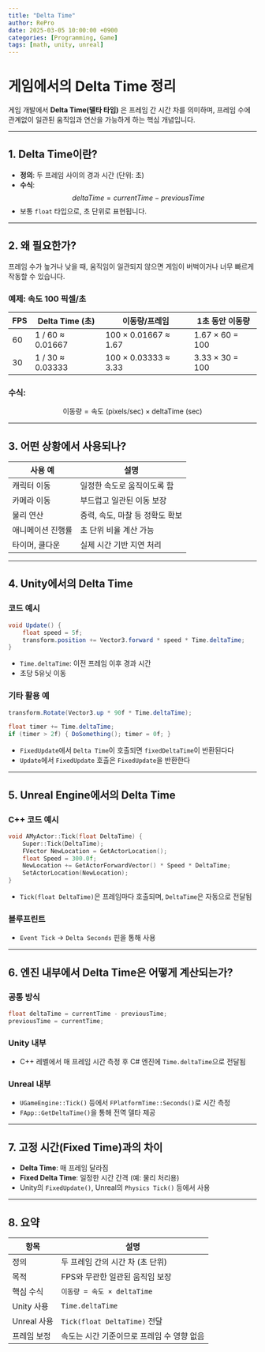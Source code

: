 ```yaml
---
title: "Delta Time"
author: RePro
date: 2025-03-05 10:00:00 +0900
categories: [Programming, Game]
tags: [math, unity, unreal]
---
```


# 게임에서의 Delta Time 정리

게임 개발에서 **Delta Time(델타 타임)** 은 프레임 간 시간 차를 의미하며, 프레임 수에 관계없이 일관된 움직임과 연산을 가능하게 하는 핵심 개념입니다.

---

## 1. Delta Time이란?

- **정의**: 두 프레임 사이의 경과 시간 (단위: 초)
- **수식**:  
  $$
  	{deltaTime} = {currentTime} - {previousTime}
  $$
- 보통 `float` 타입으로, 초 단위로 표현됩니다.

---

## 2. 왜 필요한가?

프레임 수가 높거나 낮을 때, 움직임이 일관되지 않으면 게임이 버벅이거나 너무 빠르게 작동할 수 있습니다.

### 예제: 속도 100 픽셀/초

| FPS | Delta Time (초) | 이동량/프레임 | 1초 동안 이동량 |
|-----|------------------|----------------|------------------|
| 60  | 1 / 60 ≈ 0.01667 | 100 × 0.01667 ≈ 1.67 | 1.67 × 60 = 100 |
| 30  | 1 / 30 ≈ 0.03333 | 100 × 0.03333 ≈ 3.33 | 3.33 × 30 = 100 |

### 수식:
$$
\text{이동량} = \text{속도 (pixels/sec)} \times \text{deltaTime (sec)}
$$

---

## 3. 어떤 상황에서 사용되나?

| 사용 예 | 설명 |
|---------|------|
| 캐릭터 이동 | 일정한 속도로 움직이도록 함 |
| 카메라 이동 | 부드럽고 일관된 이동 보장 |
| 물리 연산 | 중력, 속도, 마찰 등 정확도 확보 |
| 애니메이션 진행률 | 초 단위 비율 계산 가능 |
| 타이머, 쿨다운 | 실제 시간 기반 지연 처리 |

---

## 4. Unity에서의 Delta Time

### 코드 예시
```csharp
void Update() {
    float speed = 5f;
    transform.position += Vector3.forward * speed * Time.deltaTime;
}
```
- `Time.deltaTime`: 이전 프레임 이후 경과 시간
- 초당 5유닛 이동

### 기타 활용 예
```csharp
transform.Rotate(Vector3.up * 90f * Time.deltaTime);
```
```csharp
float timer += Time.deltaTime;
if (timer > 2f) { DoSomething(); timer = 0f; }
```

- `FixedUpdate`에서 `Delta Time`이 호출되면 `fixedDeltaTime`이 반환된다다
- `Update`에서 `FixedUpdate` 호출은 `FixedUpdate`을 반환한다

---

## 5. Unreal Engine에서의 Delta Time

### C++ 코드 예시
```cpp
void AMyActor::Tick(float DeltaTime) {
    Super::Tick(DeltaTime);
    FVector NewLocation = GetActorLocation();
    float Speed = 300.0f;
    NewLocation += GetActorForwardVector() * Speed * DeltaTime;
    SetActorLocation(NewLocation);
}
```

- `Tick(float DeltaTime)`은 프레임마다 호출되며, `DeltaTime`은 자동으로 전달됨

### 블루프린트
- `Event Tick` → `Delta Seconds` 핀을 통해 사용

---

## 6. 엔진 내부에서 Delta Time은 어떻게 계산되는가?

### 공통 방식
```cpp
float deltaTime = currentTime - previousTime;
previousTime = currentTime;
```

### Unity 내부
- C++ 레벨에서 매 프레임 시간 측정 후 C# 엔진에 `Time.deltaTime`으로 전달됨

### Unreal 내부
- `UGameEngine::Tick()` 등에서 `FPlatformTime::Seconds()`로 시간 측정
- `FApp::GetDeltaTime()`을 통해 전역 델타 제공

---

## 7. 고정 시간(Fixed Time)과의 차이

- **Delta Time**: 매 프레임 달라짐
- **Fixed Delta Time**: 일정한 시간 간격 (예: 물리 처리용)
- Unity의 `FixedUpdate()`, Unreal의 `Physics Tick()` 등에서 사용

---

## 8. 요약

| 항목 | 설명 |
|------|------|
| 정의 | 두 프레임 간의 시간 차 (초 단위) |
| 목적 | FPS와 무관한 일관된 움직임 보장 |
| 핵심 수식 | `이동량 = 속도 × deltaTime` |
| Unity 사용 | `Time.deltaTime` |
| Unreal 사용 | `Tick(float DeltaTime)` 전달 |
| 프레임 보정 | 속도는 시간 기준이므로 프레임 수 영향 없음 |
